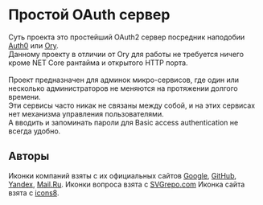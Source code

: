 # Простой OAuth сервер
Суть проекта это простейший OAuth2 сервер посредник наподобии [Auth0](https://auth0.com) или [Ory](https://www.ory.sh/).\
Данному проекту в отличии от Ory для работы не требуется ничего кроме NET Core рантайма и открытого HTTP порта.\
\
Проект предназначен для админок микро-сервисов, где один или несколько администраторов не меняются на протяжении долгого времени.\
Эти сервисы часто никак не связаны между собой, и на этих сервисах нет механизма управления пользователями.\
А вводить и запоминать пароли для Basic access authentication не всегда удобно.

## Авторы
Иконки компаний взяты с их официальных сайтов [Google](https://google.com), [GitHub](https://github.com), [Yandex](https://yandex.ru), [Mail.Ru](https://mail.ru).
Иконки вопроса взята с [SVGrepo.com](https://www.svgrepo.com/svg/208288/question-mark-question)
Иконка сайта взята с [icons8](https://icons8.com/icon/7uyDMYK6kMJr/login).